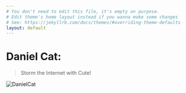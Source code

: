 ```yaml
---
# You don't need to edit this file, it's empty on purpose.
# Edit theme's home layout instead if you wanna make some changes
# See: https://jekyllrb.com/docs/themes/#overriding-theme-defaults
layout: default
---
```


# Daniel Cat: 
>Storm the Internet with Cute!

![DanielCat](http://mizioko.github.io/images/gifs/20170816_004403.gif)
